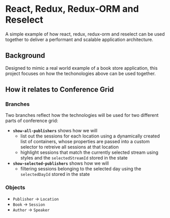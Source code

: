 # React, Redux, Redux-ORM and Reselect

A simple example of how react, redux, redux-orm and reselect can be used together to deliver a performant and scalable application architecture.

## Background

Designed to mimic a real world example of a book store application, this project focuses on how the techonologies above can be used together.

## How it relates to Conference Grid

### Branches

Two branches reflect how the technologies will be used for two different parts of conference grid:
  - **`show-all-publishers`** shows how we will 
      - list out the sessions for each location using a dynamically created list of containers, whose properties are passed into a custom selector to retreive all sessions at that location
      - highlight sessions that match the currently selected stream using styles and the `selectedStreamId` stored in the state
  - **`show-selected-publishers`** shows how we will
      -  filtering sessions belonging to the selected day using the `selectedDayId` stored in the state
      
### Objects
  - `Publisher` &rarr; `Location`
  - `Book` &rarr; `Session`
  - `Author` &rarr; `Speaker`
